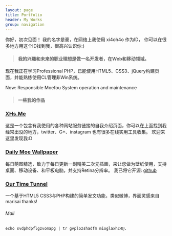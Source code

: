 ```yaml
---
layout: page
title: Portfolio
header: My Works
group: navigation
---
```


  你好，初次见面！ 我的名字是豪，在网络上我使用 xi4oh4o 作为ID， 你可以在很多地方用这个ID找到我，很高兴认识你:)

> #### 我的兴趣和未来的职业理想是做一名开发者，在Web和移动领域。

现在我正在学习Professional PHP，已能使用HTML5、CSS3、jQuery构建页面，并能熟练使用CL管理非Win系统。

Now: Responsible Moefou System operation and maintenance

> #### 一些我的作品

### [XHs.Me](http://xhs.me)

这是一个包含有我使用的各种网站服务链接的自我介绍页面，你可以在上面找到我经常出没的地方，twitter、G+、instagram 也有很多在线实用工具收集。 欢迎来这里发现我:D

### [Daily Moe Wallpaper](http://iMoe.US)

每日萌图精选，致力于每日更新一副精美二次元插画，来让您做为壁纸使用，支持桌面、移动设备、和平板电脑，并支持Retina分辨率。
我已将它开源: [github](http://xhs.me/Daily-Moe-Wallpaper)

### [Our Time Tunnel](http://xhs.me/Our-Time-Tunnel)

一个基于HTML5 CSS3与PHP构建的简单发文功能，类似微博，界面灵感来自marisai thanks!

###### Mail
`echo svdphdpflgzvomapg | tr gvplozshadfm mioglaxhc4@.`